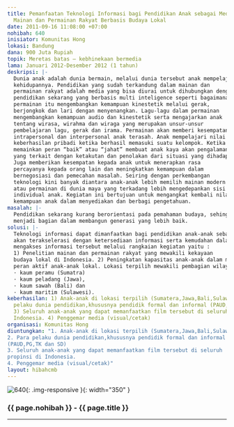 ```yaml
---
title: Pemanfaatan Teknologi Informasi bagi Pendidikan Anak sebagai Media Sosialisasi
  Mainan dan Permainan Rakyat Berbasis Budaya Lokal
date: 2011-09-16 11:08:00 +07:00
nohibah: 640
inisiator: Komunitas Hong
lokasi: Bandung
dana: 900 Juta Rupiah
topik: Meretas batas – kebhinekaan bermedia
lama: Januari 2012-Desember 2012 (1 tahun)
deskripsi: |-
  Dunia anak adalah dunia bermain, melalui dunia tersebut anak mempelajari
  kehidupannya. Pendidikan yang sudah terkandung dalam mainan dan
  permainan rakyat adalah media yang bisa diurai untuk dihubungkan dengan
  pendidikan sekarang yang berbasis multi inteligence seperti bagaimana
  permainan itu mengembangkan kemampuan kinestetik melalui gerak,
  berjongkok dan lari dengan menyenangkan. Lagu-lagu dalam permainan
  mengembangkan kemampuan audio dan kinestetik serta mengajarkan anak
  tentang wirasa, wirahma dan wiraga yang merupakan unsur-unsur
  pembelajaran lagu, gerak dan irama. Permainan akan memberi kesempatan untuk belajar menghadapi emosi, memahami perasaan situasi kehidupan pribadi sekaligus belajar memecahkan masalah. Dalam permainan kelompok, kemampuan
  intrapersonal dan interpersonal anak terasah. Anak mempelajari nilai 3
  keberhasilan pribadi ketika berhasil memasuki suatu kelompok. Ketika anak
  memainkan peran “baik” atau “jahat” membuat anak kaya akan pengalaman
  yang terkait dengan ketakutan dan penolakan dari situasi yang dihadapi.
  Juga memberikan kesempatan kepada anak untuk menerapkan rasa
  percayanya kepada orang lain dan meningkatkan kemampuan dalam
  bernegosiasi dan pemecahan masalah. Seiring dengan perkembangan
  teknologi kini banyak diantara anak-anak lebih memilih mainan modern
  atau permainan di dunia maya yang terkadang lebih mengedepankan sisi
  individual anak. Kegiatan ini bertujuan untuk mengangkat kembali nilai-nilai kearifan lokal dalam ragam budaya mainan dan permainan rakyat, dengan menyediakan dan memperluas informasinya untuk kebutuhan pendidikan modern dengan memanfaatkan media teknologi informasi, sekaligus mengembangkan
  kemampuan anak dalam menyediakan dan berbagi pengetahuan.
masalah: |-
  Pendidikan sekarang kurang berorientasi pada pemahaman budaya, sehingga anak semakin jauh dengan alam dan budayanya. Di Jawa Barat melalui Gatrik anak diajarkan tentang berhitung jarak lemparan, melalui permainan Huhuian anak diajarkan tentang pertanian dan tanaman, melalui permainan Congklak anak diajarkan tentang ilmu-ilmu sosial, melalui lagu lagu mainan anak diajarkan nada dan bahasa, hal ini sangat mungkin untuk menghubungkan antara etnopedagogi lama dengan pendidikan modern sekarang ini. Dibutuhkan suatu media untuk menghubungkan antara pemahaman budaya dengan pendidikan yang ada seperti pada pola pendidikan masyarakat dahulu mereka mengajarkan hal-hal yang dibutuhkan anak melalui dunianya yaitu bermain. Hal ini terjadi karena tidak adanya media dan sumber yang dapat dijadikan acuan dalam pola pengasuhan dan pendidikan anak lewat mainan dan permainan tradisional maupun keterbatasan akan akses terhadap sumber informasi tersebut. Disisi lain anak perlu dilibatkan secara aktif saling berbagi dalam menyampaikan informasi tentang dunia mereka saat ini dan
  menjadi bagian dalam membangun generasi yang lebih baik.
solusi: |-
  Teknologi informasi dapat dimanfaatkan bagi pendidikan anak-anak sebagai sarana untuk lebih mengenalkan dan mengembangkan mainan dan permainan rakyat yang tersebar di seantero nusantara dan sarat dengan nilai-nilai lokal didalamnya. Pengayaan pendidikan anak-anak melalui mainan dan permainan rakyat
  akan terakselerasi dengan ketersediaan informasi serta kemudahan dalam
  mengakses informasi tersebut melalui rangkaian kegiatan yaitu :
  1) Penelitian mainan dan permainan rakyat yang mewakili kekayaan
  budaya lokal di Indonesia. 2) Peningkatan kapasitas anak-anak dalam mendokumentasikan mainan dan permainan rakyat yang mewakili kekayaan budaya lokal di Indonesia. 3) Mendisain kerangka dokumentasi mainan dan permainan rakyat serta memproduksinya dalam media visual dan cetak dengan melibatkan
  peran aktif anak-anak lokal. Lokasi terpilih mewakili pembagian wilayah atas sistim primordial masyarakat Indonesia yaitu :
  · kaum peramu (Sumatra)
  · kaum peladang (Jawa),
  · kaum sawah (Bali) dan
  · kaum maritim (Sulawesi).
keberhasilan: 1) Anak-anak di lokasi terpilih (Sumatera,Jawa,Bali,Sulawesi). 2) Para
  pelaku dunia pendidikan,khususnya pendidik formal dan informal (PAUD,PG,TK dan SD)
  3) Seluruh anak-anak yang dapat memanfaatkan film tersebut di seluruh propinsi di
  Indonesia. 4) Penggemar media (visual/cetak)
organisasi: Komunitas Hong
diuntungkan: "1. Anak-anak di lokasi terpilih (Sumatera,Jawa,Bali,Sulawesi)
2. Para pelaku dunia pendidikan,khususnya pendidik formal dan informal
(PAUD,PG,TK dan SD)
3. Seluruh anak-anak yang dapat memanfaatkan film tersebut di seluruh
propinsi di Indonesia.
4. Penggemar media (visual/cetak)"
layout: hibahcmb
---
```


![640](/static/img/hibahcmb/640.png){: .img-responsive }{: width="350" }

### {{ page.nohibah }} - {{ page.title }}

---
